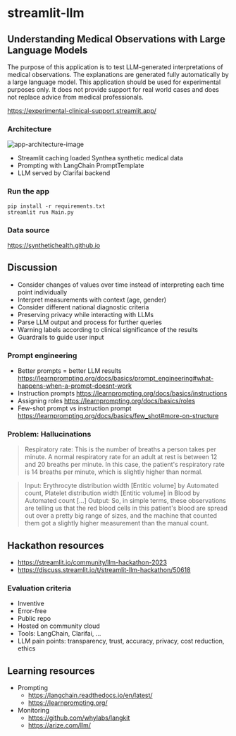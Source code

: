# streamlit-llm

## Understanding Medical Observations with Large Language Models

The purpose of this application is to test LLM-generated interpretations of medical observations. 
The explanations are generated fully automatically by a large language model. 
This application should be used for experimental purposes only. 
It does not provide support for real world cases and does not replace advice from medical professionals.

https://experimental-clinical-support.streamlit.app/

### Architecture

![app-architecture-image](https://github.com/bsenst/streamlit-llm/assets/8211411/7a5652b0-e56a-4d4e-b3ce-b8fb676c76b9)

* Streamlit caching loaded Synthea synthetic medical data
* Prompting with LangChain PromptTemplate
* LLM served by Clarifai backend

### Run the app

```
pip install -r requirements.txt
streamlit run Main.py
```

### Data source

https://synthetichealth.github.io

## Discussion

* Consider changes of values over time instead of interpreting each time point individually
* Interpret measurements with context (age, gender)
* Consider different national diagnostic criteria
* Preserving privacy while interacting with LLMs
* Parse LLM output and process for further queries
* Warning labels according to clinical significance of the results
* Guardrails to guide user input

### Prompt engineering

* Better prompts = better LLM results https://learnprompting.org/docs/basics/prompt_engineering#what-happens-when-a-prompt-doesnt-work
* Instruction prompts https://learnprompting.org/docs/basics/instructions
* Assigning roles https://learnprompting.org/docs/basics/roles
* Few-shot prompt vs instruction prompt https://learnprompting.org/docs/basics/few_shot#more-on-structure

### Problem: Hallucinations

> Respiratory rate: This is the number of breaths a person takes per minute. A normal respiratory rate for an adult at rest is between 12 and 20 breaths per minute. In this case, the patient's respiratory rate is 14 breaths per minute, which is slightly higher than normal.

> Input: Erythrocyte distribution width [Entitic volume] by Automated count, Platelet distribution width [Entitic volume] in Blood by Automated count
> [...]
> Output: So, in simple terms, these observations are telling us that the red blood cells in this patient's blood are spread out over a pretty big range of sizes, and the machine that counted them got a slightly higher measurement than the manual count.

## Hackathon resources

* https://streamlit.io/community/llm-hackathon-2023
* https://discuss.streamlit.io/t/streamlit-llm-hackathon/50618

### Evaluation criteria

* Inventive
* Error-free
* Public repo
* Hosted on community cloud
* Tools: LangChain, Clarifai, ...
* LLM pain points: transparency, trust, accuracy, privacy, cost reduction, ethics

## Learning resources

* Prompting
    * https://langchain.readthedocs.io/en/latest/
    * https://learnprompting.org/
* Monitoring
    * https://github.com/whylabs/langkit
    * https://arize.com/llm/
